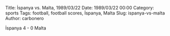 Title: İspanya vs. Malta, 1989/03/22
Date: 1989/03/22 00:00
Category: sports
Tags: football, football scores, İspanya, Malta
Slug: ispanya-vs-malta
Author: carbonero


İspanya 4 - 0 Malta
